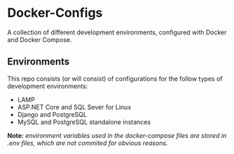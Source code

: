 # Docker-Configs

A collection of different development environments, configured with Docker and Docker Compose.

## Environments

This repo consists (or will consist) of configurations for the follow types of development environments:

* LAMP
* ASP.NET Core and SQL Sever for Linux
* Django and PostgreSQL
* MySQL and PostgreSQL standalone instances

**Note:** *environment variables used in the docker-compose files are stored in .env files, which are not commited for obvious reasons.*

